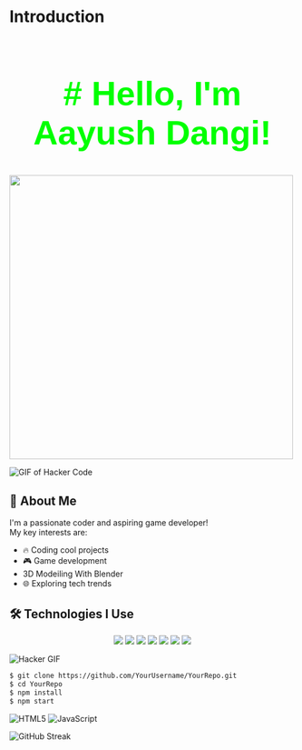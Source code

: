 # Introduction

<h1 align="center" style="font-size: 60px; font-family: 'Arial', sans-serif; color: #00FF00;">
  # Hello, I'm Aayush Dangi!
</h1>

<img src="https://i.pinimg.com/originals/06/60/ef/0660efe82fa3da42ed56eef013171835.gif" width="500px" height="500px">


![GIF of Hacker Code](https://yourgiflink.com/hacker.gif)

## 🚀 About Me
I'm a passionate coder and aspiring game developer!  
My key interests are:

- 🔥 Coding cool projects
- 🎮 Game development
- 3D Modeiling With Blender
- 🌐 Exploring tech trends

## 🛠️ Technologies I Use
<p align="center"> <img src="https://img.shields.io/badge/OS-Linux-FCC624?style=for-the-badge&logo=linux&logoColor=black"> <img src="https://img.shields.io/badge/Code-Python-3776AB?style=for-the-badge&logo=python&logoColor=white"> <img src="https://img.shields.io/badge/Code-C++-00599C?style=for-the-badge&logo=cplusplus&logoColor=white"> <img src="https://img.shields.io/badge/Tools-Git-F05032?style=for-the-badge&logo=git&logoColor=white"> <img src="https://img.shields.io/badge/IDE-VS%20Code-007ACC?style=for-the-badge&logo=visual-studio-code&logoColor=white"> <img src="https://img.shields.io/badge/Cloud-GCP-4285F4?style=for-the-badge&logo=google-cloud&logoColor=white"> <img src="https://img.shields.io/badge/Database-PostgreSQL-316192?style=for-the-badge&logo=postgresql&logoColor=white"> </p>

![Hacker GIF](https://media.tenor.com/y2JXkY1pXkwAAAAM/cat-computer.gif)

```bash
$ git clone https://github.com/YourUsername/YourRepo.git
$ cd YourRepo
$ npm install
$ npm start
```

![HTML5](https://img.shields.io/badge/Code-HTML5-orange?style=flat-square&logo=html5)
![JavaScript](https://img.shields.io/badge/Code-JavaScript-yellow?style=flat-square&logo=javascript)



![GitHub Streak](https://streak-stats.demolab.com?user=YourUsername&theme=radical&hide_border=true)

